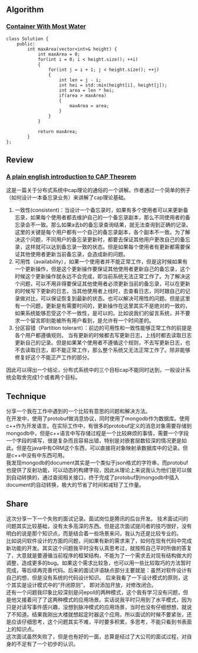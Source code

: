 ## Algorithm
### [Container With Most Water](https://leetcode.com/problems/container-with-most-water/description/)
```
class Solution {
    public:
        int maxArea(vector<int>& height) {
            int maxArea = 0;
            for(int i = 0; i < height.size(); ++i)
            {
                for(int j = i + 1; j < height.size(); ++j)
                {   
                    int len = j - i;
                    int hei = std::min(height[i], height[j]);
                    int area = len * hei;
                    if(area > maxArea)
                    {   
                        maxArea = area;
                    }
                }
            }

            return maxArea;
        }
};
```

## Review
### [A plain english introduction to CAP Theorem](http://ksat.me/a-plain-english-introduction-to-cap-theorem/)
这是一篇关于分布式系统中cap理论的通俗的一个讲解。作者通过一个简单的例子（如何设计一本备忘录业务）来讲解了cap理论基础。
1. 一致性(consistent)：当设计一个备忘录时，如果有多个使用者可以来更新备忘录，如果每个使用者都去维护自己的一个备忘录副本，那么不同使用者的备忘录会不一致。那么如果a去b的备忘录查询结果，就无法查询到正确的记录。这里的关键是每个用户都有一个自己的备忘录副本，各个副本不一致。为了解决这个问题，不同用户的备忘录更新时，都要去保证其他用户更改自己的备忘录，这样就可以达到备忘录一致的状态。但是如果每个使用者有更新都需要保证其他使用者更新当前备忘录，会造成新的问题。
2.  可用性（availability），如果一个使用者并不能正常工作，但是这时候如果有一个更新操作，但是这个更新操作要保证其他使用者更新自己的备忘录，这个时候这个更新操作就永远不会完成，即当前系统无法正常工作了。为了解决这个问题，可以不用非得要保证其他使用者必须更新当前的备忘录，可以在更新的时候写下更新的日志，当其他使用者上线时，去查看日志，同时跟自己的记录做对比，可以保证恢复到最新的状态。也可以解决可用性的问题。但是这里有一个问题，更新是有需要时间的，更新操作在这里其实不是绝对的一致的，如果系统能够忍受这个不一致性，是可以的。比如说我们的留言系统，并不要求一个留言即刻能被所有用户看到，是允许有一个时间差的。
3.  分区容错（Partition tolerant）：前边的可用性和一致性能够正常工作的前提是各个用户都遵循规则， 当有更新的时候都去写更新日志，上线时都去读取日志更新自己的记录。但是如果某个使用者不遵循这个规则，不去写更新日志，也不去读取日志，即不能正常工作，那么整个系统又无法正常工作了。除非能够修复好这个不能正产工作的部分。

因此可以得出一个结论，分布式系统中的三个目标cap不能同时达到，一般设计系统会取舍完成1个或者两个目标。

## Technique
分享一个我在工作中遇到的一个比较有意思的问题和解决方法。</br>
在开发中，使用了protobuf做消息协议，同时使用了mongodb作为数据库。使用c\++作为开发语言。在实际工作中，有很多的protobuf定义的消息对象需要存储到mongodb中，但是c++语言中写存储过程是一个比较麻烦的事情，需要一个字段一个字段的填写，很是复杂而且容易出错，特别是对嵌套层数较深的情况更是如此。但是在java中有ORM这个东西，可以直接将对象映射承数据库中的记录。但是c\++中没有中东西可用。</br>
我发现mongodb的document其实是一个类似于json格式的字符串，而protobuf也提供了反射功能，可以动态的构建字段，因此从理论上来说我认为他们是可以做到自动转换的，通过查阅相关接口，终于完成了protobuf到mongodb中插入document的自动转换，极大的节省了时间和减轻了工作量。
## Share
这次分享一下一个失败的面试记录。面试岗位是腾讯的后台开发。
技术面试问的问题其实比较基础，没有太多高深的东西。但是这次面试提问者的技巧很好，没有明白的说是那个知识点，而是结合着一些场景来问，我认为还是比较专业的。</br>
比如说问软件设计的方面的问题，问如果有新的需求来了，如何在现有代码中完成新功能的开发。其实这个问题我平时没有认真思考过，就按照自己平时所做的答复了，大意就是要遵循当前程序的框架结构，不能为了一个需求去对现有结构做大的调整，造成更多的bug。如果这个需求比较急，也可以用一些比较取巧的方法暂时完成，等后续再完善代码。后来的面试评语缺点部分主要就是：虽然对软件设计有自己的想，但是没有系统的代码设计知识。
后来我看了一下设计模式的原则，这个其实是设计模式中的“开闭原则”， 即对添加开放，对修改闭合。</br>
还有一个问题我印象比较深刻是问epoll的两种模式，这个我有学习没有问题，但是他又接着问了了这两种模式的应用场景。实话说我平时只用到了水平模式，因为只是对读写事件感兴趣，没想到脉冲模式的应用场景，当时也没有仔细想想，就说了不知道。结果我刚出大楼就想起定时器这个应用。所以面试的时候不要紧张，还是应该仔细思考，这个问题其实不难，平时要多积累，多思考，不能只看到书表面上的知识点。</br>
这次面试虽然失败了，但是也有好的一面，总算是经过了大公司的面试过程，对自身的不足有了一个初步的认识。



